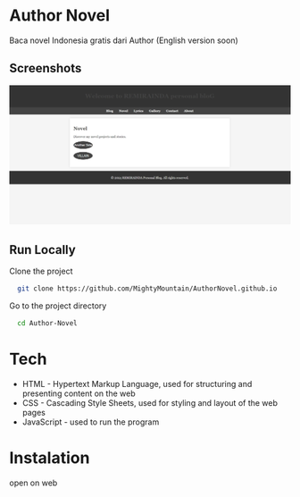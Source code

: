 
# Author Novel

Baca novel Indonesia gratis dari Author (English version soon)


## Screenshots

![App Screenshot](./image/sss.jpeg)


## Run Locally

Clone the project

```bash
  git clone https://github.com/MightyMountain/AuthorNovel.github.io
```

Go to the project directory

```bash
  cd Author-Novel
```

# Tech
- HTML - Hypertext Markup Language, used for structuring and presenting content on the web
- CSS - Cascading Style Sheets, used for styling and layout of the web pages
- JavaScript - used to run the program

# Instalation
open on web



